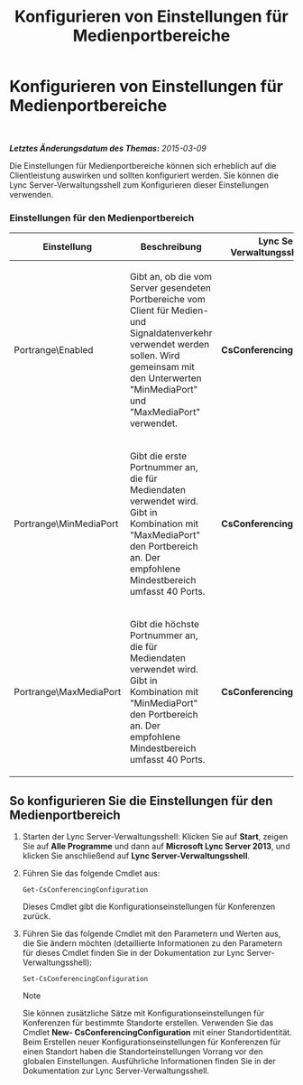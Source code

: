 ﻿---
title: Konfigurieren von Einstellungen für Medienportbereiche
TOCTitle: Konfigurieren von Einstellungen für Medienportbereiche
ms:assetid: 2c4b7c0b-0dce-48f4-a489-336d6e526f7c
ms:mtpsurl: https://technet.microsoft.com/de-de/library/JJ204770(v=OCS.15)
ms:contentKeyID: 49293552
ms.date: 05/19/2016
mtps_version: v=OCS.15
ms.translationtype: HT
---

# Konfigurieren von Einstellungen für Medienportbereiche

 

_**Letztes Änderungsdatum des Themas:** 2015-03-09_

Die Einstellungen für Medienportbereiche können sich erheblich auf die Clientleistung auswirken und sollten konfiguriert werden. Sie können die Lync Server-Verwaltungsshell zum Konfigurieren dieser Einstellungen verwenden.

### Einstellungen für den Medienportbereich

<table>
<colgroup>
<col style="width: 25%" />
<col style="width: 25%" />
<col style="width: 25%" />
<col style="width: 25%" />
</colgroup>
<thead>
<tr class="header">
<th>Einstellung</th>
<th>Beschreibung</th>
<th>Lync Server-Verwaltungsshell-Cmdlet</th>
<th>Cmdlet-Parameter</th>
</tr>
</thead>
<tbody>
<tr class="odd">
<td><p>Portrange\Enabled</p></td>
<td><p>Gibt an, ob die vom Server gesendeten Portbereiche vom Client für Medien- und Signaldatenverkehr verwendet werden sollen. Wird gemeinsam mit den Unterwerten &quot;MinMediaPort&quot; und &quot;MaxMediaPort&quot; verwendet.</p></td>
<td><p><strong>CsConferencingConfiguration</strong></p></td>
<td><p>ClientMediaPortRangeEnabled</p></td>
</tr>
<tr class="even">
<td><p>Portrange\MinMediaPort</p></td>
<td><p>Gibt die erste Portnummer an, die für Mediendaten verwendet wird. Gibt in Kombination mit &quot;MaxMediaPort&quot; den Portbereich an. Der empfohlene Mindestbereich umfasst 40 Ports.</p></td>
<td><p><strong>CsConferencingConfiguration</strong></p></td>
<td><p>ClientMediaPort (repräsentiert die erste Portnummer, die für Clientmediendaten verwendet wird)</p></td>
</tr>
<tr class="odd">
<td><p>Portrange\MaxMediaPort</p></td>
<td><p>Gibt die höchste Portnummer an, die für Mediendaten verwendet wird. Gibt in Kombination mit &quot;MinMediaPort&quot; den Portbereich an. Der empfohlene Mindestbereich umfasst 40 Ports.</p></td>
<td><p><strong>CsConferencingConfiguration</strong></p></td>
<td><p>ClientMediaPortRange (gibt die Gesamtanzahl von Ports an, die für Clientmediendaten verfügbar sind; der Standardwert lautet 40)</p></td>
</tr>
</tbody>
</table>


## So konfigurieren Sie die Einstellungen für den Medienportbereich

1.  Starten der Lync Server-Verwaltungsshell: Klicken Sie auf **Start**, zeigen Sie auf **Alle Programme** und dann auf **Microsoft Lync Server 2013**, und klicken Sie anschließend auf **Lync Server-Verwaltungsshell**.

2.  Führen Sie das folgende Cmdlet aus:
    
        Get-CsConferencingConfiguration
    
    Dieses Cmdlet gibt die Konfigurationseinstellungen für Konferenzen zurück.

3.  Führen Sie das folgende Cmdlet mit den Parametern und Werten aus, die Sie ändern möchten (detaillierte Informationen zu den Parametern für dieses Cmdlet finden Sie in der Dokumentation zur Lync Server-Verwaltungsshell):
    
        Set-CsConferencingConfiguration
    

    > [!NOTE]
    > Sie können zusätzliche Sätze mit Konfigurationseinstellungen für Konferenzen für bestimmte Standorte erstellen. Verwenden Sie das Cmdlet <STRONG>New- CsConferencingConfiguration</STRONG> mit einer Standortidentität. Beim Erstellen neuer Konfigurationseinstellungen für Konferenzen für einen Standort haben die Standorteinstellungen Vorrang vor den globalen Einstellungen. Ausführliche Informationen finden Sie in der Dokumentation zur Lync Server-Verwaltungsshell.


